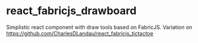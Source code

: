 # react_fabricjs_drawboard
Simplistic react component with draw tools based on FabricJS. Variation on https://github.com/CharlesDLandau/react_fabricjs_tictactoe

